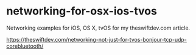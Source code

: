 # networking-for-osx-ios-tvos
Networking examples for iOS, OS X, tvOS for my theswiftdev.com article.

https://theswiftdev.com/networking-not-just-for-tvos-bonjour-tcp-udp-corebluetooth/
